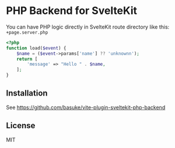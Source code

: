 # PHP Backend for SvelteKit

You can have PHP logic directly in SvelteKit route directory like this: `+page.server.php`

```PHP
<?php
function load($event) {
    $name = ($event->params['name'] ?? 'unknownn');
    return [
        'message' => "Hello " . $name,
    ];
}
```

## Installation

See https://github.com/basuke/vite-plugin-sveltekit-php-backend

## License

MIT
